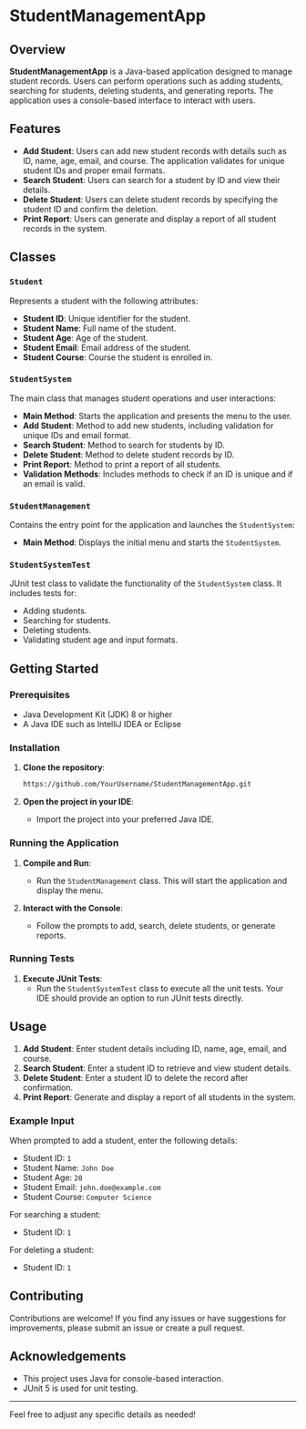 # StudentManagementApp

## Overview

**StudentManagementApp** is a Java-based application designed to manage student records. Users can perform operations such as adding students, searching for students, deleting students, and generating reports. The application uses a console-based interface to interact with users.

## Features

- **Add Student**: Users can add new student records with details such as ID, name, age, email, and course. The application validates for unique student IDs and proper email formats.
- **Search Student**: Users can search for a student by ID and view their details.
- **Delete Student**: Users can delete student records by specifying the student ID and confirm the deletion.
- **Print Report**: Users can generate and display a report of all student records in the system.

## Classes

### `Student`

Represents a student with the following attributes:

- **Student ID**: Unique identifier for the student.
- **Student Name**: Full name of the student.
- **Student Age**: Age of the student.
- **Student Email**: Email address of the student.
- **Student Course**: Course the student is enrolled in.

### `StudentSystem`

The main class that manages student operations and user interactions:

- **Main Method**: Starts the application and presents the menu to the user.
- **Add Student**: Method to add new students, including validation for unique IDs and email format.
- **Search Student**: Method to search for students by ID.
- **Delete Student**: Method to delete student records by ID.
- **Print Report**: Method to print a report of all students.
- **Validation Methods**: Includes methods to check if an ID is unique and if an email is valid.

### `StudentManagement`

Contains the entry point for the application and launches the `StudentSystem`:

- **Main Method**: Displays the initial menu and starts the `StudentSystem`.

### `StudentSystemTest`

JUnit test class to validate the functionality of the `StudentSystem` class. It includes tests for:

- Adding students.
- Searching for students.
- Deleting students.
- Validating student age and input formats.

## Getting Started

### Prerequisites

- Java Development Kit (JDK) 8 or higher
- A Java IDE such as IntelliJ IDEA or Eclipse

### Installation

1. **Clone the repository**:
    ```bash
    https://github.com/YourUsername/StudentManagementApp.git
    ```

2. **Open the project in your IDE**:
    - Import the project into your preferred Java IDE.

### Running the Application

1. **Compile and Run**:
    - Run the `StudentManagement` class. This will start the application and display the menu.

2. **Interact with the Console**:
    - Follow the prompts to add, search, delete students, or generate reports.

### Running Tests

1. **Execute JUnit Tests**:
    - Run the `StudentSystemTest` class to execute all the unit tests. Your IDE should provide an option to run JUnit tests directly.

## Usage

1. **Add Student**: Enter student details including ID, name, age, email, and course.
2. **Search Student**: Enter a student ID to retrieve and view student details.
3. **Delete Student**: Enter a student ID to delete the record after confirmation.
4. **Print Report**: Generate and display a report of all students in the system.

### Example Input

When prompted to add a student, enter the following details:
- Student ID: `1`
- Student Name: `John Doe`
- Student Age: `20`
- Student Email: `john.doe@example.com`
- Student Course: `Computer Science`

For searching a student:
- Student ID: `1`

For deleting a student:
- Student ID: `1`

## Contributing

Contributions are welcome! If you find any issues or have suggestions for improvements, please submit an issue or create a pull request.

## Acknowledgements

- This project uses Java for console-based interaction.
- JUnit 5 is used for unit testing.

---

Feel free to adjust any specific details as needed!
